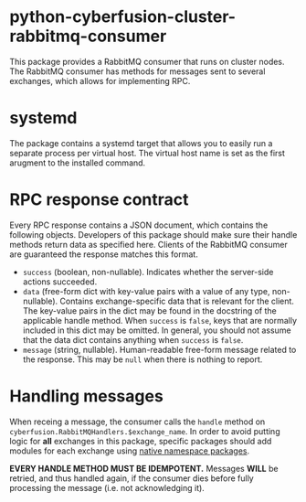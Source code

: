 # python-cyberfusion-cluster-rabbitmq-consumer

This package provides a RabbitMQ consumer that runs on cluster nodes. The RabbitMQ consumer has methods for messages sent to several exchanges, which allows for implementing RPC.

# systemd

The package contains a systemd target that allows you to easily run a separate process per virtual host. The virtual host name is set as the first arugment to the installed command.

# RPC response contract

Every RPC response contains a JSON document, which contains the following objects. Developers of this package should make sure their handle methods return data as specified here. Clients of the RabbitMQ consumer are guaranteed the response matches this format.

* `success` (boolean, non-nullable). Indicates whether the server-side actions succeeded.
* `data` (free-form dict with key-value pairs with a value of any type, non-nullable). Contains exchange-specific data that is relevant for the client. The key-value pairs in the dict may be found in the docstring of the applicable handle method. When `success` is `false`, keys that are normally included in this dict may be omitted. In general, you should not assume that the data dict contains anything when `success` is `false`.
* `message` (string, nullable). Human-readable free-form message related to the response. This may be `null` when there is nothing to report.

# Handling messages

When receing a message, the consumer calls the `handle` method on `cyberfusion.RabbitMQHandlers.$exchange_name`. In order to avoid putting logic for **all** exchanges in this package, specific packages should add modules for each exchange using [native namespace packages](https://packaging.python.org/en/latest/guides/packaging-namespace-packages/#native-namespace-packages).

**EVERY HANDLE METHOD MUST BE IDEMPOTENT.** Messages **WILL** be retried, and thus handled again, if the consumer dies before fully processing the message (i.e. not acknowledging it).
